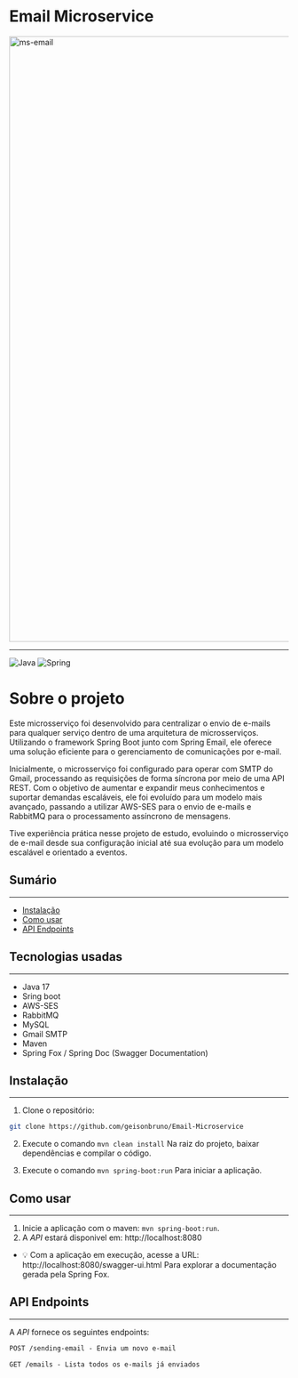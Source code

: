 # Email Microservice

<img width="1089" alt="ms-email" src="https://github.com/user-attachments/assets/ae5d7d13-6e85-422e-b34f-466c99495e34">

***
![Java](https://img.shields.io/badge/java-%23ED8B00.svg?style=for-the-badge&logo=openjdk&logoColor=white)
![Spring](https://img.shields.io/badge/spring-%236DB33F.svg?style=for-the-badge&logo=spring&logoColor=white)

# Sobre o projeto

Este microsserviço foi desenvolvido para centralizar o envio de e-mails para qualquer serviço dentro de uma arquitetura de microsserviços. Utilizando o framework Spring Boot junto com Spring Email, ele oferece uma solução eficiente para o gerenciamento de comunicações por e-mail.

Inicialmente, o microsserviço foi configurado para operar com SMTP do Gmail, processando as requisições de forma síncrona por meio de uma API REST. Com o objetivo de aumentar e expandir meus conhecimentos e suportar demandas escaláveis, ele foi evoluído para um modelo mais avançado, passando a utilizar AWS-SES para o envio de e-mails e RabbitMQ para o processamento assíncrono de mensagens.

Tive experiência prática nesse projeto de estudo, evoluindo o microsserviço de e-mail desde sua configuração inicial até sua evolução para um modelo escalável e orientado a eventos.

## Sumário 
***
- [Instalação](#instalação)
- [Como usar](#como-usar)
- [API Endpoints](#api-endpoints)

## Tecnologias usadas
***

- Java 17
- Sring boot
- AWS-SES
- RabbitMQ
- MySQL
- Gmail SMTP
- Maven
- Spring Fox / Spring Doc (Swagger Documentation)

## Instalação
***
1. Clone o repositório:

```bash
git clone https://github.com/geisonbruno/Email-Microservice
```

2. Execute o comando ```mvn clean install``` Na raiz do projeto, baixar dependências e compilar o código.

3. Execute o comando ```mvn spring-boot:run``` Para iniciar a aplicação.

## Como usar
***

1. Inicie a aplicação com o maven: ```mvn spring-boot:run```.
2. A _API_ estará disponivel em: http://localhost:8080

- 💡 Com a aplicação em execução, acesse a URL: http://localhost:8080/swagger-ui.html Para explorar a documentação gerada pela Spring Fox.

## API Endpoints
***
A _API_ fornece os seguintes endpoints:

```markdown
POST /sending-email - Envia um novo e-mail

GET /emails - Lista todos os e-mails já enviados
```
